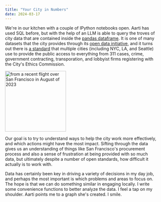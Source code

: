 ```yaml
---
title: "Your City in Numbers"
date: 2024-03-17
---
```


We're in our kitchen with a couple of IPython notebooks open. Aarti has used
SQL before, but with the help of an LLM is able to query the troves of city
data that are contained inside the 
[pandas dataframe](https://en.wikipedia.org/wiki/Pandas_(software)). It is
one of many datasets that the city provides through its
[open data initiative](https://datasf.org/opendata/), and it turns out there
is [a standard](https://dev.socrata.com/) that multiple cities
 (including NYC, LA, and Seattle) use to provide the 
public access to everything from 311 cases, crime, government contracting,
 transporation, and lobbyist firms registering with the City's Ethics
Commission.

<img src="https://krisheswaran.github.io/assets/san-francisco.jpg"
     alt="from a recent flight over San Francisco in August of 2023"
     width="200"/>

Our goal is to try to understand ways to help the city work more effectively,
and which actions might have the most impact. Sifting through the data gives
 us an understanding of things like San Francisco's procurement process and
also a sense of frustration at being provided with so much data, but ultimately
despite a number of open standards, how difficult it actually is to work with.

Data has certainly been key in driving a variety of decisions in my day job,
and perhaps the most important is which problems and areas to focus on. The 
hope is that we can do something similar in engaging locally. I write some 
convenience functions to better analyze the data. I feel a tap on my shoulder. 
Aarti points me to a graph she's created. I smile. 
